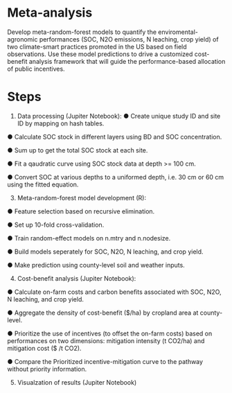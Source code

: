 # Meta-analysis
Develop meta-random-forest models to quantify the enviromental-agronomic performances (SOC, N2O emissions, N leaching, crop yield) of two climate-smart practices promoted in the US based on field observations. Use these model predictions to drive a customized cost-benefit analysis framework that will guide the performance-based allocation of public incentives.

# Steps
1. Data processing (Jupiter Notebook):
 ● Create unique study ID and site ID by mapping on hash tables.

 ● Calculate SOC stock in different layers using BD and SOC concentration.
 
 ● Sum up to get the total SOC stock at each site.
 
 ● Fit a qaudratic curve using SOC stock data at depth >= 100 cm.
 
 ● Convert SOC at various depths to a uniformed depth, i.e. 30 cm or 60 cm using the fitted equation.
 
3. Meta-random-forest model development (R):

 ● Feature selection based on recursive elimination.
 
 ● Set up 10-fold cross-validation.
 
 ● Train random-effect models on n.mtry and n.nodesize.
 
 ● Build models seperately for SOC, N2O, N leaching, and crop yield.
 
 ● Make prediction using county-level soil and weather inputs.
 
4. Cost-benefit analysis (Jupiter Notebook):

 ● Calculate on-farm costs and carbon benefits associated with SOC, N2O, N leaching, and crop yield.
 
 ● Aggregate the density of cost-benefit ($/ha) by cropland area at county-level.
 
 ● Prioritize the use of incentives (to offset the on-farm costs) based on performances on two dimensions: mitigation intensity (t CO2/ha) and mitigation cost ($ /t CO2).
 
 ● Compare the Prioritized incentive-mitigation curve to the pathway without priority information.
 
5. Visualzation of results (Jupiter Notebook)

